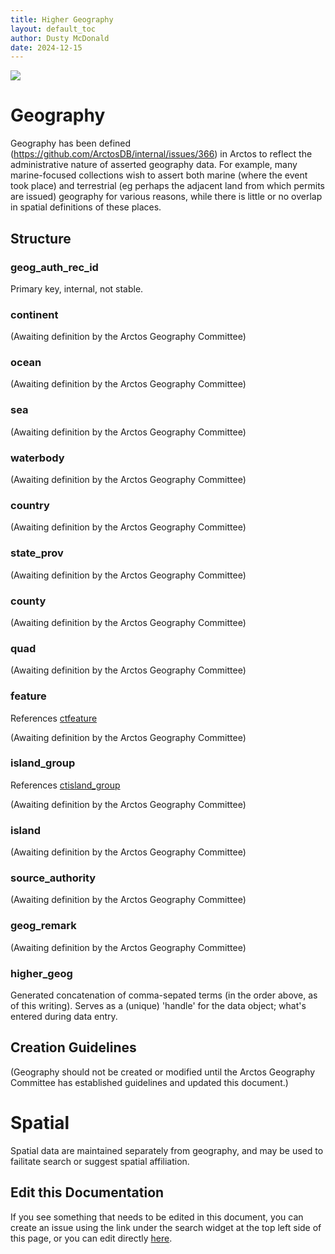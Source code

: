 ```yaml
---
title: Higher Geography
layout: default_toc
author: Dusty McDonald
date: 2024-12-15
---
```



![](https://raw.githubusercontent.com/ArctosDB/documentation-wiki/gh-pages/tutorial_images/Bear%20Work%20in%20Progress.JPG)


# Geography

Geography has been defined (https://github.com/ArctosDB/internal/issues/366) in Arctos to reflect the administrative nature of asserted geography data. For example, many marine-focused collections wish to assert both marine (where the event took place) and terrestrial (eg perhaps the adjacent land from which permits are issued) geography for various reasons, while there is little or no overlap in spatial definitions of these places.

## Structure

### geog_auth_rec_id

Primary key, internal, not stable.

### continent

(Awaiting definition by the Arctos Geography Committee)

### ocean

(Awaiting definition by the Arctos Geography Committee)


### sea

(Awaiting definition by the Arctos Geography Committee)


### waterbody

(Awaiting definition by the Arctos Geography Committee)


### country

(Awaiting definition by the Arctos Geography Committee)


### state_prov

(Awaiting definition by the Arctos Geography Committee)


### county

(Awaiting definition by the Arctos Geography Committee)


### quad

(Awaiting definition by the Arctos Geography Committee)


### feature

References [ctfeature](https://arctos.database.museum/info/ctDocumentation.cfm?table=ctfeature)

(Awaiting definition by the Arctos Geography Committee)


### island_group

References [ctisland_group](https://arctos.database.museum/info/ctDocumentation.cfm?table=ctisland_group)

(Awaiting definition by the Arctos Geography Committee)


### island

(Awaiting definition by the Arctos Geography Committee)


### source_authority

(Awaiting definition by the Arctos Geography Committee)


### geog_remark

(Awaiting definition by the Arctos Geography Committee)


### higher_geog

Generated concatenation of comma-sepated terms (in the order above, as of this writing). Serves as a (unique) 'handle' for the data object; what's entered during data entry.





## Creation Guidelines

(Geography should not be created or modified until the Arctos Geography Committee has established guidelines and updated this document.)

# Spatial

Spatial data are maintained separately from geography, and may be used to failitate search or suggest spatial affiliation.



## Edit this Documentation

If you see something that needs to be edited in this document, you can create an issue using the link under the search widget at the top left side of this page, or you can edit directly <a href="https://github.com/ArctosDB/documentation-wiki/edit/gh-pages/_documentation/higher-geography.markdown" target="_blank">here</a>.
